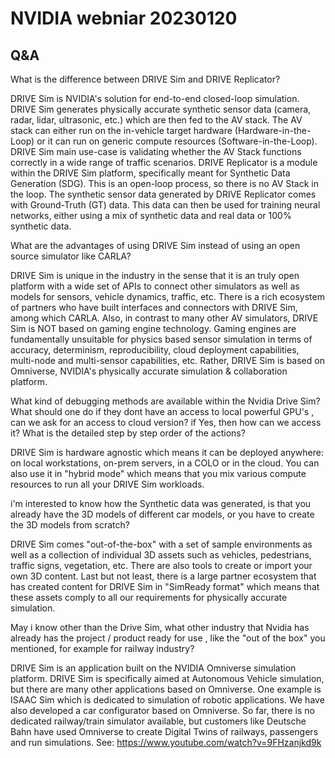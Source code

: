 # NVIDIA webniar 20230120

## Q&A

What is the difference between DRIVE Sim and DRIVE Replicator?

DRIVE Sim is NVIDIA's solution for end-to-end closed-loop simulation. DRIVE Sim generates physically accurate synthetic sensor data (camera, radar, lidar, ultrasonic, etc.) which are then fed to the AV stack. The AV stack can either run on the in-vehicle target hardware (Hardware-in-the-Loop) or it can run on generic compute resources (Software-in-the-Loop). DRIVE Sim main use-case is validating whether the AV Stack functions correctly in a wide range of traffic scenarios. DRIVE Replicator is a module within the DRIVE Sim platform, specifically meant for Synthetic Data Generation (SDG). This is an open-loop process, so there is no AV Stack in the loop. The synthetic sensor data generated by DRIVE Replicator comes with Ground-Truth (GT) data. This data can then be used for training neural networks, either using a mix of synthetic data and real data or 100% synthetic data.

What are the advantages of using DRIVE Sim instead of using an open source simulator like CARLA?

DRIVE Sim is unique in the industry in the sense that it is an truly open platform with a wide set of APIs to connect other simulators as well as models for sensors, vehicle dynamics, traffic, etc. There is a rich ecosystem of partners who have built interfaces and connectors with DRIVE Sim, among which CARLA. Also, in contrast to many other AV simulators, DRIVE Sim is NOT based on gaming engine technology. Gaming engines are fundamentally unsuitable for physics based sensor simulation in terms of accuracy, determinism, reproducibility, cloud deployment capabilities, multi-node and multi-sensor capabilities, etc. Rather, DRIVE Sim is based on Omniverse, NVIDIA's physically accurate simulation & collaboration platform.

What kind of debugging methods are available within the Nvidia Drive Sim? What should one do if they dont have an access to local powerful GPU's , can we ask for an access to cloud version? if Yes, then how can we access it? What is the detailed step by step order of the actions?

DRIVE Sim is hardware agnostic which means it can be deployed anywhere: on local workstations, on-prem servers, in a COLO or in the cloud. You can also use it in "hybrid mode" which means that you mix various compute resources to run all your DRIVE Sim workloads.

i'm interested to know how the Synthetic data was generated, is that you already have the 3D models of different car models, or you have to create the 3D models from scratch?

DRIVE Sim comes "out-of-the-box" with a set of sample environments as well as a collection of individual 3D assets such as vehicles, pedestrians, traffic signs, vegetation, etc. There are also tools to create or import your own 3D content. Last but not least, there is a large partner ecosystem that has created content for DRIVE Sim in "SimReady format" which means that these assets comply to all our requirements for physically accurate simulation.

May i know other than the Drive Sim, what other industry that Nvidia has already has the project / product ready for use , like the "out of the box" you mentioned, for example for railway industry?

DRIVE Sim is an application built on the NVIDIA Omniverse simulation platform. DRIVE Sim is specifically aimed at Autonomous Vehicle simulation, but there are many other applications based on Omniverse. One example is ISAAC Sim which is dedicated to simulation of robotic applications. We have also developed a car configurator based on Omniverse. So far, there is no dedicated railway/train simulator available, but customers like Deutsche Bahn have used Omniverse to create Digital Twins of railways, passengers and run simulations. See: https://www.youtube.com/watch?v=9FHzanjkd9k